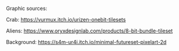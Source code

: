 Graphic sources:

Crab:
https://vurmux.itch.io/urizen-onebit-tilesets

Aliens:
https://www.oryxdesignlab.com/products/8-bit-bundle-tileset

Background:
https://s4m-ur4i.itch.io/minimal-futureset-pixelart-2d
